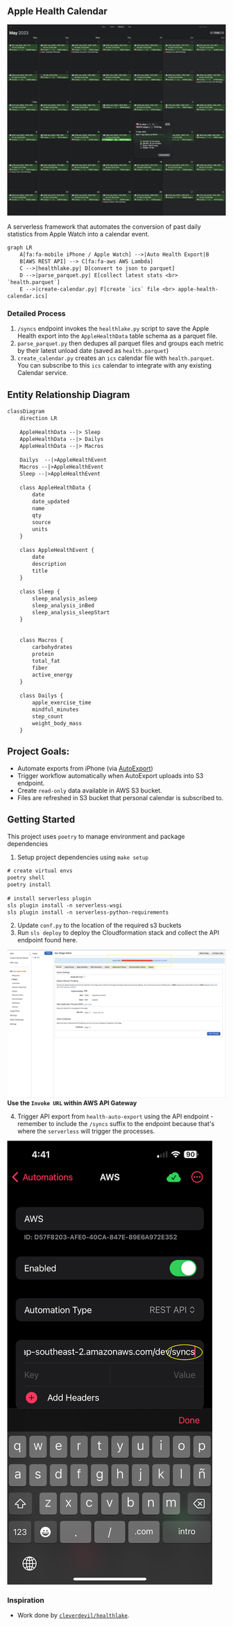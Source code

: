 ## Apple Health Calendar
![Apple Health Calendar](./images/apple-health-calendar.jpg)

A serverless framework that automates the conversion of past daily statistics from Apple Watch into a calendar event.

```mermaid
graph LR
    A[fa:fa-mobile iPhone / Apple Watch] -->|Auto Health Export|B
    B[AWS REST API] --> C[fa:fa-aws AWS Lambda]
    C -->|healthlake.py| D[convert to json to parquet]
    D -->|parse_parquet.py| E[collect latest stats <br> `health.parquet`]
    E -->|create-calendar.py| F[create `ics` file <br> apple-health-calendar.ics]
```

### Detailed Process
1. `/syncs` endpoint invokes the `healthlake.py` script to save the Apple Health export into the `AppleHealthData` table schema as a parquet file.  
2. `parse_parquet.py` then dedupes all parquet files and groups each metric by their latest unload date (saved as `health.parquet`)
3. `create_calendar.py` creates an `ics` calendar file with `health.parquet`. You can subscribe to this `ics` calendar to integrate with any existing Calendar service. 


## Entity Relationship Diagram

```mermaid
classDiagram
    direction LR

    AppleHealthData --|> Sleep
    AppleHealthData --|> Dailys
    AppleHealthData --|> Macros

    Dailys  --|>AppleHealthEvent
    Macros --|>AppleHealthEvent
    Sleep --|>AppleHealthEvent

    class AppleHealthData { 
        date
        date_updated
        name
        qty
        source
        units
    }

    class AppleHealthEvent { 
        date
        description
        title
    }

    class Sleep { 
        sleep_analysis_asleep
        sleep_analysis_inBed
        sleep_analysis_sleepStart
    }


    class Macros { 
        carbohydrates
        protein
        total_fat
        fiber
        active_energy
    }

    class Dailys { 
        apple_exercise_time
        mindful_minutes
        step_count
        weight_body_mass
    }
```
## Project Goals:
- Automate exports from iPhone (via [AutoExport](https://github.com/Lybron/health-auto-export))
- Trigger workflow automatically when AutoExport uploads into S3 endpoint.
- Create `read-only` data available in AWS S3 bucket.
- Files are refreshed in S3 bucket that personal calendar is subscribed to.

## Getting Started 
This project uses `poetry` to manage environment and package dependencies 
1. Setup project dependencies using `make setup`
```
# create virtual envs
poetry shell 
poetry install 

# install serverless plugin
sls plugin install -n serverless-wsgi 
sls plugin install -n serverless-python-requirements
```
2. Update `conf.py` to the location of the required s3 buckets 
3. Run `sls deploy` to deploy the Cloudformation stack and collect the API endpoint found here.

![AWS API Gateway](./images/api-gateway.jpg)
**Use the `Invoke URL` within AWS API Gateway**

4. Trigger API export from `health-auto-export` using the API endpoint - remember to include the `/syncs` suffix to the endpoint because that's where the `serverless` will trigger the processes.

![iOS Health Auto Export - AWS Export](./images/auto-export-ios.png)


### Inspiration

* Work done by [`cleverdevil/healthlake`](https://github.com/cleverdevil/healthlake).